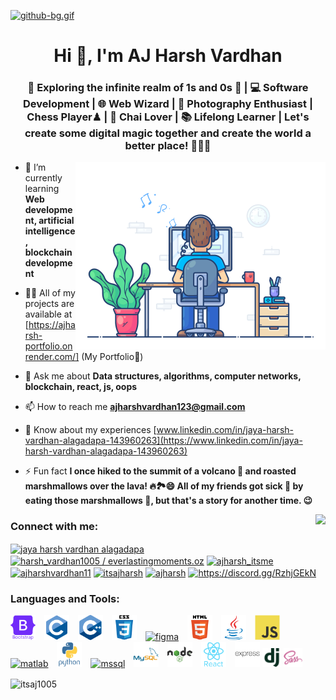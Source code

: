 <!DOCTYPE html>
<html lang="en">
<head>
    <meta charset="UTF-8">
    <meta name="viewport" content="width=device-width, initial-scale=1.0">
</head>
<body>

[![github-bg.gif](https://i.postimg.cc/1trhWRBM/github-bg.gif)](https://postimg.cc/BLbVb0d1)

<h1 align="center">Hi 👋, I'm AJ Harsh Vardhan</h1>
<h3 align="center">🌌 Exploring the infinite realm of 1s and 0s 🚀 | 💻 Software Development | 🌐 Web Wizard | 📸 Photography Enthusiast | Chess Player♟ | 🍵 Chai Lover | 📚 Lifelong Learner | Let's create some digital magic together and create the world a better place! 👩‍💻🔮</h3>
<img align="right" alt="Coding" width="400" src="https://raw.githubusercontent.com/jsuarezruiz/jsuarezruiz/master/images/coding.gif">

- 🌱 I’m currently learning **Web development, artificial intelligence, blockchain development**

- 👨‍💻 All of my projects are available at [https://ajharsh-portfolio.onrender.com/] (My Portfolio🍪)

- 💬 Ask me about **Data structures, algorithms, computer networks, blockchain, react, js, oops**

- 📫 How to reach me **ajharshvardhan123@gmail.com**

- 📄 Know about my experiences [www.linkedin.com/in/jaya-harsh-vardhan-alagadapa-143960263](https://www.linkedin.com/in/jaya-harsh-vardhan-alagadapa-143960263)

- ⚡ Fun fact **I once hiked to the summit of a volcano 🌋 and roasted marshmallows over the lava! 🔥🏞️😄 All of my friends got sick 🤢 by eating those marshmallows 🍡, but that's a story for another time. 😉**

<img align="right" src="https://komarev.com/ghpvc/?username=ItsAJ1005&style=flat&color=082157">

<h3 align="left">Connect with me:</h3>

<p align="left">
    <a href="https://www.linkedin.com/in/jaya-harsh-vardhan-alagadapa-143960263" target="blank"><img align="center" src="https://raw.githubusercontent.com/rahuldkjain/github-profile-readme-generator/master/src/images/icons/Social/linked-in-alt.svg" alt="jaya harsh vardhan alagadapa" height="30" width="40" /></a>
    <a href="https://www.instagram.com/everlastingmoments.oz/" target="blank"><img align="center" src="https://raw.githubusercontent.com/rahuldkjain/github-profile-readme-generator/master/src/images/icons/Social/instagram.svg" alt="harsh_vardhan1005 / everlastingmoments.oz" height="30" width="40" /></a>
    <a href="https://www.codechef.com/users/ajharsh_itsme" target="blank"><img align="center" src="https://cdn.jsdelivr.net/npm/simple-icons@3.1.0/icons/codechef.svg" alt="ajharsh_itsme" height="30" width="40" /></a>
    <a href="https://www.hackerrank.com/ajharshvardhan11" target="blank"><img align="center" src="https://raw.githubusercontent.com/rahuldkjain/github-profile-readme-generator/master/src/images/icons/Social/hackerrank.svg" alt="ajharshvardhan11" height="30" width="40" /></a>
    <a href="https://codeforces.com/profile/itsajharsh" target="blank"><img align="center" src="https://raw.githubusercontent.com/rahuldkjain/github-profile-readme-generator/master/src/images/icons/Social/codeforces.svg" alt="itsajharsh" height="30" width="40" /></a>
    <a href="https://www.leetcode.com/ajharsh" target="blank"><img align="center" src="https://raw.githubusercontent.com/rahuldkjain/github-profile-readme-generator/master/src/images/icons/Social/leet-code.svg" alt="ajharsh" height="30" width="40" /></a>
    <a href="https://discord.gg/https://discord.gg/RzhjGEkN" target="blank"><img align="center" src="https://raw.githubusercontent.com/rahuldkjain/github-profile-readme-generator/master/src/images/icons/Social/discord.svg" alt="https://discord.gg/RzhjGEkN" height="30" width="40" /></a>
</p>

<h3 align="left">Languages and Tools:</h3>
<p align="left">
    <a href="https://getbootstrap.com" target="_blank" rel="noreferrer"><img src="https://raw.githubusercontent.com/devicons/devicon/master/icons/bootstrap/bootstrap-plain-wordmark.svg" alt="bootstrap" width="40" height="40" style="margin-right: 10px;"/></a>
    <a href="https://www.cprogramming.com/" target="_blank" rel="noreferrer"><img src="https://raw.githubusercontent.com/devicons/devicon/master/icons/c/c-original.svg" alt="c" width="40" height="40" style="margin-right: 10px;"/></a>
    <a href="https://www.w3schools.com/cpp/" target="_blank" rel="noreferrer"><img src="https://raw.githubusercontent.com/devicons/devicon/master/icons/cplusplus/cplusplus-original.svg" alt="cplusplus" width="40" height="40" style="margin-right: 10px;"/></a>
    <a href="https://www.w3schools.com/css/" target="_blank" rel="noreferrer"><img src="https://raw.githubusercontent.com/devicons/devicon/master/icons/css3/css3-original-wordmark.svg" alt="css3" width="40" height="40" style="margin-right: 10px;"/></a>
    <a href="https://www.figma.com/" target="_blank" rel="noreferrer"><img src="https://www.vectorlogo.zone/logos/figma/figma-icon.svg" alt="figma" width="40" height="40" style="margin-right: 10px;"/></a>
    <a href="https://www.w3.org/html/" target="_blank" rel="noreferrer"><img src="https://raw.githubusercontent.com/devicons/devicon/master/icons/html5/html5-original-wordmark.svg" alt="html5" width="40" height="40" style="margin-right: 10px;"/></a>
    <a href="https://www.java.com" target="_blank" rel="noreferrer"><img src="https://raw.githubusercontent.com/devicons/devicon/master/icons/java/java-original.svg" alt="java" width="40" height="40" style="margin-right: 10px;"/></a>
    <a href="https://developer.mozilla.org/en-US/docs/Web/JavaScript" target="_blank" rel="noreferrer"><img src="https://raw.githubusercontent.com/devicons/devicon/master/icons/javascript/javascript-original.svg" alt="javascript" width="40" height="40" style="margin-right: 10px;"/></a>
    <a href="https://www.mathworks.com/" target="_blank" rel="noreferrer"><img src="https://upload.wikimedia.org/wikipedia/commons/2/21/Matlab_Logo.png" alt="matlab" width="40" height="40" style="margin-right: 10px;"/></a>
    <a href="https://www.python.org/" target="_blank" rel="noreferrer"> <img src="https://raw.githubusercontent.com/devicons/devicon/master/icons/python/python-original-wordmark.svg" alt="python" width="40" height="40" style="margin-right: 10px;" /></a>
    <a href="https://www.microsoft.com/en-us/sql-server" target="_blank" rel="noreferrer"><img src="https://www.svgrepo.com/show/303229/microsoft-sql-server-logo.svg" alt="mssql" width="40" height="40" style="margin-right: 10px;"/></a>
    <a href="https://www.mysql.com/" target="_blank" rel="noreferrer"><img src="https://raw.githubusercontent.com/devicons/devicon/master/icons/mysql/mysql-original-wordmark.svg" alt="mysql" width="40" height="40" style="margin-right: 10px;"/></a>
    <a href="https://nodejs.org" target="_blank" rel="noreferrer"><img src="https://raw.githubusercontent.com/devicons/devicon/master/icons/nodejs/nodejs-original-wordmark.svg" alt="nodejs" width="40" height="40" style="margin-right: 10px;"/></a>
    <a href="https://reactjs.org/" target="_blank" rel="noreferrer"><img src="https://raw.githubusercontent.com/devicons/devicon/master/icons/react/react-original-wordmark.svg" alt="react" width="40" height="40" style="margin-right: 10px;"/></a>
     <a href="https://expressjs.com/" target="_blank" rel="noreferrer"><img src="https://raw.githubusercontent.com/devicons/devicon/master/icons/express/express-original-wordmark.svg" alt="express" width="40" height="40" class="tech-icon"/></a>
    <a href="https://www.djangoproject.com/" target="_blank" rel="noreferrer"><img src="https://github.com/devicons/devicon/blob/master/icons/django/django-plain.svg" alt="django" width="30" height="30" class="tech-icon"/></a>
    <a href="https://sass-lang.com/" target="_blank" rel="noreferrer"><img src="https://github.com/devicons/devicon/blob/master/icons/sass/sass-original.svg" alt="Sass" width="30" height="30" class="tech-icon"/></a>
</p>

<p><img align="center" src="https://github-readme-stats.vercel.app/api/top-langs?username=itsaj1005&show_icons=true&locale=en&layout=compact&langs_count=8" alt="itsaj1005" /></p>

</body>
</html>
